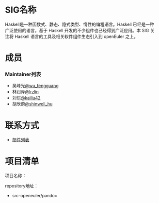 # SIG名称

Haskell是一种函数式、静态、隐式类型、惰性的编程语言。Haskell 已经是一种广泛使用的语言，基于 Haskell 开发的不少组件也已经得到广泛应用。本 SIG 关注将 Haskell 语言的工具及相关软件组件生态引入到 openEuler 之上。


# 成员


### Maintainer列表

- 吴峰光[@wu_fengguang](https://gitee.com/wu_fengguang)
- 林润泽[@lrzlin](https://gitee.com/lrzlin)
- 刘恺[@kailiu42](https://gitee.com/kailiu42)
- 胡欣蔚[@shinwell_hu](https://gitee.com/shinwell_hu)


# 联系方式

- [邮件列表](dev@openeuler.org)


# 项目清单

项目名称：

repository地址：
- src-openeuler/pandoc

